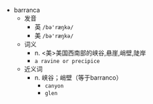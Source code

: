 - barranca
  - 发音
    - 英 `/bə'ræŋkə/`
    - 美 `/bə'ræŋkə/`
  - 词义
    - n. <美>美国西南部的峡谷,悬崖,峭壁,陡岸
    - `a ravine or precipice `
  - 近义词
    - n. 峡谷；峭壁（等于barranco）
      - `canyon`
      - `glen`
